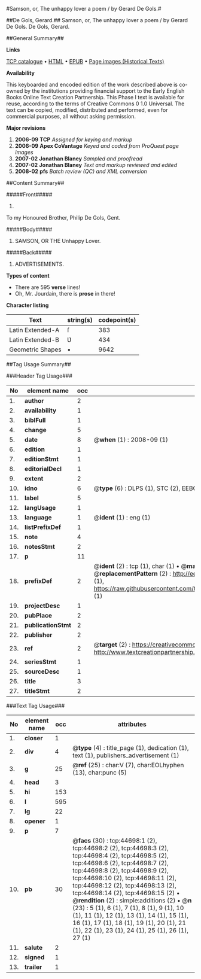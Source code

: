 #Samson, or, The unhappy lover a poem / by Gerard De Gols.#

##De Gols, Gerard.##
Samson, or, The unhappy lover a poem / by Gerard De Gols.
De Gols, Gerard.

##General Summary##

**Links**

[TCP catalogue](http://www.ota.ox.ac.uk/tcp/)  • 
[HTML](http://tei.it.ox.ac.uk/tcp/Texts-HTML/free/A37/A37450.html)  • 
[EPUB](http://tei.it.ox.ac.uk/tcp/Texts-EPUB/free/A37/A37450.epub) • 
[Page images (Historical Texts)](https://data.historicaltexts.jisc.ac.uk/view?pubId=eebo-10174992e&pageId=eebo-10174992e-44698-1)

**Availability**

This keyboarded and encoded edition of the
	       work described above is co-owned by the institutions
	       providing financial support to the Early English Books
	       Online Text Creation Partnership. This Phase I text is
	       available for reuse, according to the terms of Creative
	       Commons 0 1.0 Universal. The text can be copied,
	       modified, distributed and performed, even for
	       commercial purposes, all without asking permission.

**Major revisions**

1. __2006-09__ __TCP__ *Assigned for keying and markup*
1. __2006-09__ __Apex CoVantage__ *Keyed and coded from ProQuest page images*
1. __2007-02__ __Jonathan Blaney__ *Sampled and proofread*
1. __2007-02__ __Jonathan Blaney__ *Text and markup reviewed and edited*
1. __2008-02__ __pfs__ *Batch review (QC) and XML conversion*

##Content Summary##

#####Front#####

1. 
To my Honoured Brother, Philip De Gols, Gent.

#####Body#####

1. SAMSON, OR THE Unhappy Lover.

#####Back#####

1. ADVERTISEMENTS.

**Types of content**

  * There are 595 **verse** lines!
  * Oh, Mr. Jourdain, there is **prose** in there!

**Character listing**


|Text|string(s)|codepoint(s)|
|---|---|---|
|Latin Extended-A|ſ|383|
|Latin Extended-B|Ʋ|434|
|Geometric Shapes|▪|9642|

##Tag Usage Summary##

###Header Tag Usage###

|No|element name|occ|attributes|
|---|---|---|---|
|1.|__author__|2||
|2.|__availability__|1||
|3.|__biblFull__|1||
|4.|__change__|5||
|5.|__date__|8| @__when__ (1) : 2008-09 (1)|
|6.|__edition__|1||
|7.|__editionStmt__|1||
|8.|__editorialDecl__|1||
|9.|__extent__|2||
|10.|__idno__|6| @__type__ (6) : DLPS (1), STC (2), EEBO-CITATION (1), OCLC (1), VID (1)|
|11.|__label__|5||
|12.|__langUsage__|1||
|13.|__language__|1| @__ident__ (1) : eng (1)|
|14.|__listPrefixDef__|1||
|15.|__note__|4||
|16.|__notesStmt__|2||
|17.|__p__|11||
|18.|__prefixDef__|2| @__ident__ (2) : tcp (1), char (1)  •  @__matchPattern__ (2) : ([0-9\-]+):([0-9IVX]+) (1), (.+) (1)  •  @__replacementPattern__ (2) : http://eebo.chadwyck.com/downloadtiff?vid=$1&page=$2 (1), https://raw.githubusercontent.com/textcreationpartnership/Texts/master/tcpchars.xml#$1 (1)|
|19.|__projectDesc__|1||
|20.|__pubPlace__|2||
|21.|__publicationStmt__|2||
|22.|__publisher__|2||
|23.|__ref__|2| @__target__ (2) : https://creativecommons.org/publicdomain/zero/1.0/ (1), http://www.textcreationpartnership.org/docs/. (1)|
|24.|__seriesStmt__|1||
|25.|__sourceDesc__|1||
|26.|__title__|3||
|27.|__titleStmt__|2||


###Text Tag Usage###

|No|element name|occ|attributes|
|---|---|---|---|
|1.|__closer__|1||
|2.|__div__|4| @__type__ (4) : title_page (1), dedication (1), text (1), publishers_advertisement (1)|
|3.|__g__|25| @__ref__ (25) : char:V (7), char:EOLhyphen (13), char:punc (5)|
|4.|__head__|3||
|5.|__hi__|153||
|6.|__l__|595||
|7.|__lg__|22||
|8.|__opener__|1||
|9.|__p__|7||
|10.|__pb__|30| @__facs__ (30) : tcp:44698:1 (2), tcp:44698:2 (2), tcp:44698:3 (2), tcp:44698:4 (2), tcp:44698:5 (2), tcp:44698:6 (2), tcp:44698:7 (2), tcp:44698:8 (2), tcp:44698:9 (2), tcp:44698:10 (2), tcp:44698:11 (2), tcp:44698:12 (2), tcp:44698:13 (2), tcp:44698:14 (2), tcp:44698:15 (2)  •  @__rendition__ (2) : simple:additions (2)  •  @__n__ (23) : 5 (1), 6 (1), 7 (1), 8 (1), 9 (1), 10 (1), 11 (1), 12 (1), 13 (1), 14 (1), 15 (1), 16 (1), 17 (1), 18 (1), 19 (1), 20 (1), 21 (1), 22 (1), 23 (1), 24 (1), 25 (1), 26 (1), 27 (1)|
|11.|__salute__|2||
|12.|__signed__|1||
|13.|__trailer__|1||
